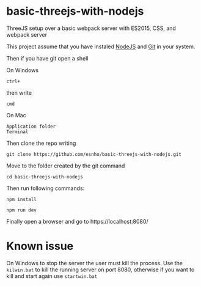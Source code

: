 # basic-threejs-with-nodejs
ThreeJS setup over a basic webpack server with ES2015, CSS, and webpack server

This project assume that you have instaled [NodeJS](https://nodejs.org/it/download/) and [Git](https://git-scm.com/downloads) in your system.

Then if you have git open a shell

On Windows
```
ctrl+
```
then write
```
cmd
```
On Mac
```
Application folder
Terminal
```

Then clone the repo writing
```
git clone https://github.com/esnho/basic-threejs-with-nodejs.git
```

Move to the folder created by the git command
```
cd basic-threejs-with-nodejs
```

Then run following commands:
```
npm install

npm run dev
```

Finally open a browser and go to https://localhost:8080/

# Known issue
On Windows to stop the server the user must kill the process. Use the `kilwin.bat` to kill the running server on port 8080, otherwise if you want to kill and start again use `startwin.bat`
